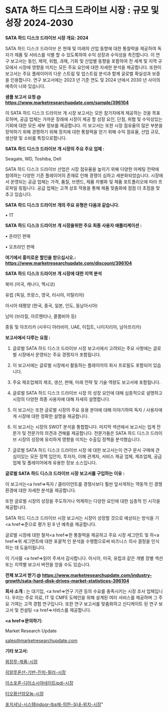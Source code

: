 # SATA 하드 디스크 드라이브 시장 : 규모 및 성장 2024-2030

<strong>SATA 하드 디스크 드라이브 시장 개요: 2024</strong>

SATA 하드 디스크 드라이브 은 현재 및 미래의 산업 동향에 대한 통찰력을 제공하여 독자가 제품 및 서비스를 식별 할 수 있도록하여 수익 성장과 수익성을 촉진합니다. 이 연구 보고서는 동인, 제약, 위협, 과제, 기회 및 산업별 동향을 포함하여 전 세계 및 지역 규모에서 시장에 영향을 미치는 모든 주요 요인에 대한 자세한 분석을 제공합니다. 또한이 보고서는 주요 플레이어의 다운 스트림 및 업스트림 분석과 함께 글로벌 확실성과 보증을 인용합니다. 연구 보고서에는 2023 년 기준 연도 및 2024 년에서 2030 년 사이의 예측이 나와 있습니다.



<strong>샘플 보고서 요청 @ <a href=https://www.marketresearchupdate.com/sample/396104>https://www.marketresearchupdate.com/sample/396104</a></strong>

이 SATA 하드 디스크 드라이브 개 시장 보고서는 모든 참가자에게 제공하는 것을 목표로하며, 공급 업체는 가까운 장래에 시장이 제공 할 성장 요인, 단점, 위협 및 수익성있는 기회에 대한 모든 세부 정보를 제공합니다. 이 보고서는 또한 시장 점유율의 많은 부분을 장악하기 위해 경쟁하기 위해 정치에 대한 통찰력을 얻기 위해 수익 점유율, 산업 규모, 생산량 및 소비를 특징으로합니다.



<strong>SATA 하드 디스크 드라이브 개 시장의 주요 주요 업체 :</strong>

Seagate, WD, Toshiba, Dell

SATA 하드 디스크 드라이브 산업은 시장 점유율을 높이기 위해 다양한 마케팅 전략에 참여하는 다양한 기존 플레이어의 존재로 인해 경쟁이 심하고 세분화되었습니다. 시장에서 운영되는 공급 업체는 가격, 품질, 브랜드, 제품 차별화 및 제품 포트폴리오에 따라 프로파일 링됩니다. 공급 업체는 고객 상호 작용을 통해 제품 맞춤화에 점점 더 초점을 맞추고 있습니다.



<strong>SATA 하드 디스크 드라이브 개의 주요 유형은 다음과 같습니다.</strong>

• 1T



<strong>SATA 하드 디스크 드라이브 개 시장을위한 주요 최종 사용자 애플리케이션 :</strong>

• 온라인 판매

• 오프라인 판매



<strong>여기에서 흥미로운 할인을 받으십시오.: <a href=https://www.marketresearchupdate.com/discount/396104>https://www.marketresearchupdate.com/discount/396104</a></strong>



<strong>SATA 하드 디스크 드라이브 개 시장에 대한 지역 분석</strong>

북미 (미국, 캐나다, 멕시코)

유럽 (독일, 프랑스, 영국, 러시아, 이탈리아)

아시아 태평양 (한국, 중국, 일본, 인도, 동남아시아)

남미 (브라질, 아르헨티나, 콜롬비아 등)

중동 및 아프리카 (사우디 아라비아, UAE, 이집트, 나이지리아, 남아프리카)



<strong>보고서에서 다루는 요점 :</strong>

1. 글로벌 SATA 하드 디스크 드라이브 시장 보고서에서 고려되는 주요 사항에는 글로벌 시장에서 운영되는 주요 경쟁자가 포함됩니다.

2. 이 보고서에는 글로벌 시장에서 활동하는 플레이어의 회사 프로필도 포함되어 있습니다.

3. 주요 제조업체의 제조, 생산, 판매, 미래 전략 및 기술 역량도 보고서에 포함됩니다.

4. 글로벌 SATA 하드 디스크 드라이브 시장 의 성장 요인에 대해 심층적으로 설명하고 시장의 다양한 최종 사용자에 대해 자세히 설명합니다.

5. 이 보고서는 또한 글로벌 시장의 주요 응용 분야에 대해 이야기하여 독자 / 사용자에게 시장에 대한 정확한 설명을 제공합니다.

6. 이 보고서는 시장의 SWOT 분석을 통합합니다. 마지막 섹션에서 보고서는 업계 전문가 및 전문가의 의견과 견해를 제공합니다. 전문가들은 SATA 하드 디스크 드라이브 시장의 성장에 유리하게 영향을 미치는 수출입 정책을 분석했습니다.

7. 글로벌 SATA 하드 디스크 드라이브 시장 에 대한 보고서는이 연구 문서 구매에 관심이있는 모든 정책 입안자, 투자자, 이해 관계자, 서비스 제공 업체, 제조업체, 공급 업체 및 플레이어에게 유용한 정보 소스입니다.



<strong>글로벌 SATA 하드 디스크 드라이브 시장 보고서를 구입하는 이유 :</strong>

이 보고서는<a href=>독자 / 클</a>라이언트를 경쟁사보다 훨씬 앞서게하는 역동적 인 경쟁 환경에 대한 자세한 분석을 제공합니다.

또한 글로벌 시장의 성장을 주도하거나 억제하는 다양한 요인에 대한 심층적 인 시각을 제공합니다.

SATA 하드 디스크 드라이브 시장 보고서는 시장이 성장할 것으로 예상되는 방식을 기<a href=>준으로</a> 평가 된 8 년 예측을 제공합니다.

글로벌 시장에 대한 철저<a href=>한 통찰력</a>을 제공하고 주요 시장 세그먼트 및 하<a href=>위 세그</a>먼트에 대한 포괄적 인 분석을 수행함으로써 비즈니스 의사 결정을 인식하는 데 도움이됩니다.

이 기사를 <a href=>읽어 주</a>셔서 감사합니다. 아시아, 미국, 유럽과 같은 개별 장별 섹션 또는 지역별 보고서 버전을 얻을 수도 있습니다.



<strong>전체 보고서 받기 @ <a href=https://www.marketresearchupdate.com/industry-growth/sata-hard-disk-drives-market-statistices-396104>https://www.marketresearchupdate.com/industry-growth/sata-hard-disk-drives-market-statistices-396104</a></strong>



<strong>회사 소개 :</strong>
는 대기업, <a href=>연구 기</a>관 등의 수요를 충족시키는 시장 조사 업체입니다. 우리는 주로 의료, IT 및 CMFE 도메인을 위해 설계된 여러 서비스를 제공하며 그 주요 기여는 고객 경험 연구입니다. 또한 연구 보고서를 맞춤화하고 신디케이트 된 연구 보고서 및 컨설팅 <a href=>서비</a>스를 제공합니다.



<strong><a href=>문의하기:</a></strong>

Market Research Update

sales@marketresearchupdate.com



<strong>기타 보고서:</strong>

<a href=https://www.linkedin.com/pulse/회장루-제품-시장-진입-전략-및-위험-평가2029년-analytics-alchemy-360-analysis/>회장루-제품-시장</a>

<a href=https://www.linkedin.com/pulse/히알루론산-기반-진피-필러-시장-경쟁-분석-및-성장-잠재력-2029-isdailynews-alsaf/>히알루론산-기반-진피-필러-시장</a>

<a href=https://www.linkedin.com/pulse/이소포론-디이소시아네이트ipdi-시장-세분화-연구-및-목표-고객2029년-qx9df/>이소포론-디이소시아네이트ipdi-시장</a>

<a href=https://www.linkedin.com/pulse/티오황산암모늄-시장-동향-및-성장-전망-consumer-connection-chronicles-24--nxprf/>티오황산암모늄-시장</a>

<a href=https://www.linkedin.com/pulse/포지셔닝-시스템indoor-lbs에-의한-실내-위치-시장-경쟁-bibuf/>포지셔닝-시스템indoor-lbs에-의한-실내-위치-시장</a>"
